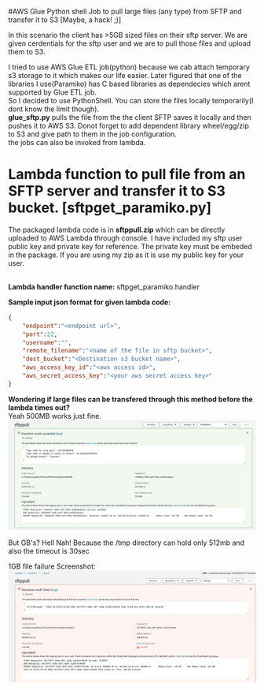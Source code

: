 #AWS Glue Python shell Job to pull large files (any type) from SFTP and transfer it to S3 [Maybe, a hack! ;)]

In this scenario the client has >5GB sized files on their sftp server. We are given cerdentials for the sftp user and we are to pull those files and upload them to S3. <br/>

I tried to use AWS Glue ETL job(python) because we cab attach temporary s3 storage to it which makes our life easier. Later figured that one of the libraries I use(Paramiko) has C based libraries as dependecies which arent supported by Glue ETL job.<br/>
So I decided to use PythonShell. You can store the files locally temporarily(I dont know the limit though).<br/>
**glue_sftp.py** pulls the file from the the client SFTP saves it locally and then pushes it to AWS S3.
Donot forget to add dependent library wheel/egg/zip to S3 and give path to them in the job configuration.<br/>
the jobs can also be invoked from lambda.

# Lambda function to pull file from an SFTP server and transfer it to S3 bucket. [sftpget_paramiko.py]

The packaged lambda code is in **sftppull.zip** which can be directly uploaded to AWS Lambda through console. I have included my sftp user public key and private key for reference. The private key must be embeded in the package. If you are using my zip as it is use my public key for your user.<br /><br />

**Lambda handler function name:** sftpget_paramiko.handler <br />

**Sample input json format for given lambda code:** <br />
```json
{
	"endpoint":"<endpoint url>",
	"port":22,
	"username":"",
	"remote_filename":"<name of the file in sftp bucket>",
	"dest_bucket":"<Destination s3 bucket name>",
	"aws_access_key_id":"<aws access id>",
	"aws_secret_access_key":"<your aws secret access key>"
}
```	
**Wondering if large files can be transfered through this method before the lambda times out?**<br/>
Yeah 500MB works just fine. 
![Preview](https://github.com/gouthampro3/data-xray-sftp/blob/master/img/500mb.PNG)

But GB's? Hell Nah! Because the /tmp directory can hold only 512mb and also the timeout is 30sec<br/>

1GB file failure Screenshot:
![Preview](https://github.com/gouthampro3/data-xray-sftp/blob/master/img/1gb.PNG)